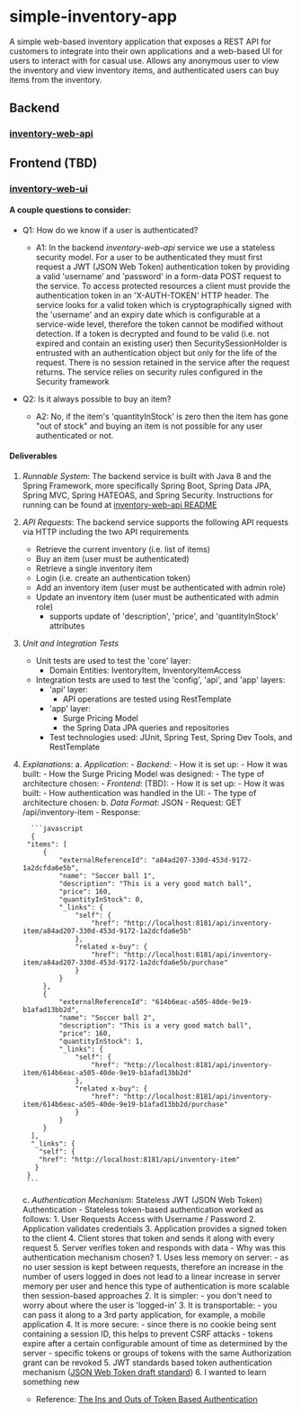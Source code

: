 # simple-inventory-app
A simple web-based inventory application that exposes a REST API for customers to integrate into their own applications and a web-based UI for users to interact with for casual use.  Allows any anonymous user to view the inventory and view inventory items, and authenticated users can buy items from the inventory.

## Backend
### [inventory-web-api](./backend/inventory-web-api/README.md)

## Frontend (TBD)
### [inventory-web-ui](./frontend/inventory-web-ui/README.md)


#### A couple questions to consider:
- Q1: How do we know if a user is authenticated?
  - A1: In the backend *inventory-web-api* service we use a stateless security model.  For a user to be authenticated they must first request a JWT (JSON Web Token) authentication token by providing a valid 'username' and 'password' in a form-data POST request to the service.  To access protected resources a client must provide the authentication token in an 'X-AUTH-TOKEN' HTTP header. The service looks for a valid token which is cryptographically signed with the 'username' and an expiry date which is configurable at a service-wide level, therefore the token cannot be modified without detection.  If a token is decrypted and found to be valid (i.e. not expired and contain an existing user) then SecuritySessionHolder is entrusted with an authentication object but only for the life of the request.  There is no session retained in the service after the request returns.  The service relies on security rules configured in the Security framework

- Q2: Is it always possible to buy an item?
  - A2: No, if the item's 'quantityInStock' is zero then the item has gone "out of stock" and buying an item is not possible for any user authenticated or not.
  
  
#### Deliverables
1. *Runnable System*: The backend service is built with Java 8 and the Spring Framework, more specifically Spring Boot, Spring Data JPA, Spring MVC, Spring HATEOAS, and Spring Security.  Instructions for running can be found at [inventory-web-api README](./backend/inventory-web-api/README.md) 

2. *API Requests*: The backend service supports the following API requests via HTTP including the two API requirements
   - Retrieve the current inventory (i.e. list of items)
   - Buy an item (user must be authenticated)
   - Retrieve a single inventory item
   - Login (i.e. create an authentication token)
   - Add an inventory item (user must be authenticated with admin role)
   - Update an inventory item (user must be authenticated with admin role)
     - supports update of 'description', 'price', and 'quantityInStock' attributes

3. *Unit and Integration Tests*
   - Unit tests are used to test the 'core' layer:
     - Domain Entities: IventoryItem, InventoryItemAccess
   - Integration tests are used to test the 'config', 'api', and 'app' layers:
     - 'api' layer:
       - API operations are tested using RestTemplate
     - 'app' layer:
       - Surge Pricing Model
       - the Spring Data JPA queries and repositories
     - Test technologies used: JUnit, Spring Test, Spring Dev Tools, and RestTemplate
     
     
4. *Explanations*:
    a. *Application*:
        - *Backend*:
           - How it is set up:
           - How it was built:
           - How the Surge Pricing Model was designed:
           - The type of architecture chosen:
        - *Frontend*: (TBD):
           - How it is set up:
           - How it was built:
           - How authentication was handled in the UI:
           - The type of architecture chosen:
    b. *Data Format*: JSON
       - Request: GET /api/inventory-item
       - Response:
       
         ```javascript
         {
        "items": [
            {
                "externalReferenceId": "a84ad207-330d-453d-9172-1a2dcfda6e5b",
                "name": "Soccer ball 1",
                "description": "This is a very good match ball",
                "price": 160,
                "quantityInStock": 0,
                "_links": {
                    "self": {
                        "href": "http://localhost:8181/api/inventory-item/a84ad207-330d-453d-9172-1a2dcfda6e5b"
                    },
                    "related x-buy": {
                        "href": "http://localhost:8181/api/inventory-item/a84ad207-330d-453d-9172-1a2dcfda6e5b/purchase"
                    }
                }
            },
            {
                "externalReferenceId": "614b6eac-a505-40de-9e19-b1afad13bb2d",
                "name": "Soccer ball 2",
                "description": "This is a very good match ball",
                "price": 160,
                "quantityInStock": 1,
                "_links": {
                    "self": {
                        "href": "http://localhost:8181/api/inventory-item/614b6eac-a505-40de-9e19-b1afad13bb2d"
                    },
                    "related x-buy": {
                        "href": "http://localhost:8181/api/inventory-item/614b6eac-a505-40de-9e19-b1afad13bb2d/purchase"
                    }
                }
            }
         ],
         "_links": {
           "self": {
           "href": "http://localhost:8181/api/inventory-item"
          }
        }
        ```
        
    c. *Authentication Mechanism*: Stateless JWT (JSON Web Token) Authentication
       - Stateless token-based authentication worked as follows:
         1. User Requests Access with Username / Password
         2. Application validates credentials
         3. Application provides a signed token to the client
         4. Client stores that token and sends it along with every request
         5. Server verifies token and responds with data
       - Why was this authentication mechanism chosen?
         1. Uses less memory on server:
            - as no user session is kept between requests, therefore an increase in the number of users logged in does not lead to a linear increase in server memory per user and hence this type of authentication is more scalable then session-based approaches 
         2. It is simpler:
           - you don't need to worry about where the user is 'logged-in'
         3. It is transportable:
           - you can pass it along to a 3rd party application, for example, a mobile application
         4. It is more secure:
           - since there is no cookie being sent containing a session ID, this helps to prevent CSRF attacks
           - tokens expire after a certain configurable amount of time as determined by the server
           - specific tokens or groups of tokens with the same Authorization grant can be revoked
         5. JWT standards based token authentication mechanism ([JSON Web Token draft standard](https://scotch.io/tutorials/the-anatomy-of-a-json-web-token))
         6. I wanted to learn something new
      - Reference: [The Ins and Outs of Token Based Authentication](http://self-issued.info/docs/draft-ietf-oauth-json-web-token.html)
    
